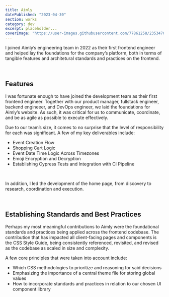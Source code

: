 ```yaml
---
title: Aimly
datePublished: "2023-04-30"
section: works
category: dev
excerpt: placeholder...
coverImage: "https://user-images.githubusercontent.com/77861258/235347050-97d329c8-7747-4443-a4bb-352bace4eb5d.png"
---
```


I joined Aimly’s engineering team in 2022 as their first frontend engineer and helped lay the foundations for the company’s platform, both in terms of tangible features and architetural standards and practices on the frontend.

<br/>

## Features

I was fortunate enough to have joined the development team as their first frontend engineer. Together with our product manager, fullstack engineer, backend engineeer, and DevOps engineer, we laid the foundations for Aimly’s website. As such, it was critical for us to communicate, coordinate, and be as agile as possible to execute effectively.

Due to our team’s size, it comes to no surprise that the level of responsibility for each was significant. A few of my key deliverables include:

- Event Creation Flow
- Shopping Cart Logic
- Event Date Time Logic Across Timezones
- Emoji Encryption and Decryption
- Establishing Cypress Tests and Integration with CI Pipeline

<br/>

In addition, I led the development of the home page, from discovery to research, coordination and execution.

<br/>

## Establishing Standards and Best Practices

Perhaps my most meaningful contributions to Aimly were the foundational standards and practices being applied across the frontend codebase. The contribution that has impacted all client-facing pages and components is the CSS Style Guide, being consistently referenced, revisited, and revised as the codebase as scaled in size and complexity.

A few core principles that were taken into account include:

- Which CSS methodologies to prioritize and reasoning for said decisions
- Emphasizing the importance of a central theme file for storing global values
- How to incorporate standards and practices in relation to our chosen UI component library
